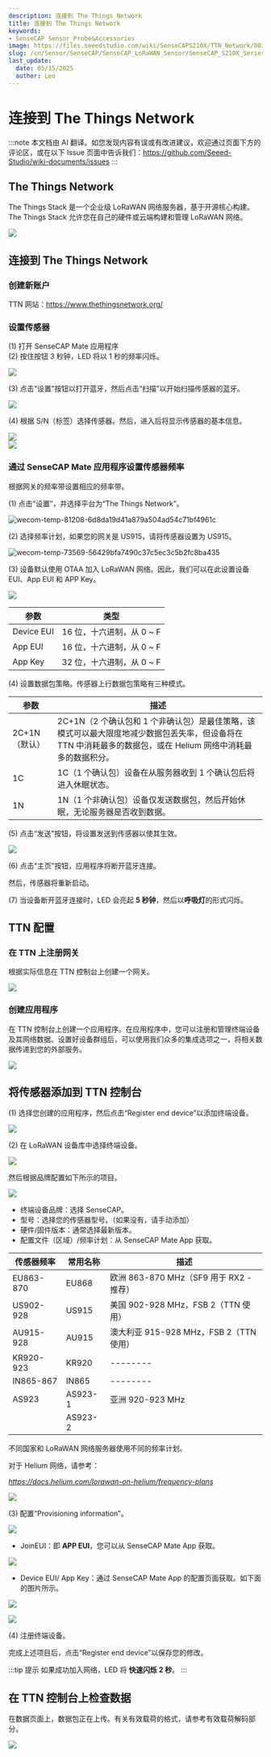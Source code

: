 ```yaml
---
description: 连接到 The Things Network
title: 连接到 The Things Network
keywords:
- SenseCAP Sensor_Probe&Accessories
image: https://files.seeedstudio.com/wiki/SenseCAPS210X/TTN_Network/003.webp
slug: /cn/Sensor/SenseCAP/SenseCAP_LoRaWAN_Sensor/SenseCAP_S210X_Series/tutorial/How-to-Connect-SenseCAP-S210X-to-The-Things-Network
last_update:
  date: 05/15/2025
  author: Leo
---
```


# 连接到 The Things Network

:::note
本文档由 AI 翻译。如您发现内容有误或有改进建议，欢迎通过页面下方的评论区，或在以下 Issue 页面中告诉我们：https://github.com/Seeed-Studio/wiki-documents/issues
:::

## The Things Network
The Things Stack 是一个企业级 LoRaWAN 网络服务器，基于开源核心构建。The Things Stack 允许您在自己的硬件或云端构建和管理 LoRaWAN 网络。

![](https://files.seeedstudio.com/wiki/SenseCAPS210X/TTN_Network/003.png)

## 连接到 The Things Network
### 创建新账户
TTN 网站：<https://www.thethingsnetwork.org/>

### 设置传感器
(1) 打开 SenseCAP Mate 应用程序  
(2) 按住按钮 3 秒钟，LED 将以 1 秒的频率闪烁。

![](https://files.seeedstudio.com/wiki/SenseCAPS210X/TTN_Network/004.png)

(3) 点击“设置”按钮以打开蓝牙，然后点击“扫描”以开始扫描传感器的蓝牙。

![](https://files.seeedstudio.com/wiki/SenseCAPS210X/TTN_Network/005.png)

(4) 根据 S/N（标签）选择传感器。然后，进入后将显示传感器的基本信息。

![](https://files.seeedstudio.com/wiki/SenseCAPS210X/TTN_Network/006.png)       
![](https://files.seeedstudio.com/wiki/SenseCAPS210X/TTN_Network/007.png)

### 通过 SenseCAP Mate 应用程序设置传感器频率
根据网关的频率带设置相应的频率带。

(1) 点击“设置”，并选择平台为“The Things Network”。

![wecom-temp-81208-6d8da19d41a879a504ad54c71bf4961c](https://files.seeedstudio.com/wiki/SenseCAPS210X/TTN_Network/008.png)

(2) 选择频率计划，如果您的网关是 US915，请将传感器设置为 US915。

![wecom-temp-73569-56429bfa7490c37c5ec3c5b2fc8ba435](https://files.seeedstudio.com/wiki/SenseCAPS210X/TTN_Network/009.png)

(3) 设备默认使用 OTAA 加入 LoRaWAN 网络。因此，我们可以在此设置设备 EUI、App EUI 和 APP Key。

![](https://files.seeedstudio.com/wiki/SenseCAPS210X/TTN_Network/0010.png)

|**参数**|**类型**|
| - | - |
|Device EUI|16 位，十六进制，从 0 ~ F|
|App EUI|16 位，十六进制，从 0 ~ F|
|App Key|32 位，十六进制，从 0 ~ F|

(4) 设置数据包策略。传感器上行数据包策略有三种模式。

|**参数**|**描述**|
| - | - |
|2C+1N（默认）|2C+1N（2 个确认包和 1 个非确认包）是最佳策略，该模式可以最大限度地减少数据包丢失率，但设备将在 TTN 中消耗最多的数据包，或在 Helium 网络中消耗最多的数据积分。|
|1C|1C（1 个确认包）设备在从服务器收到 1 个确认包后将进入休眠状态。|
|1N|1N（1 个非确认包）设备仅发送数据包，然后开始休眠，无论服务器是否收到数据。|

(5) 点击“发送”按钮，将设置发送到传感器以使其生效。

![](https://files.seeedstudio.com/wiki/SenseCAPS210X/TTN_Network/0011.png)

(6) 点击“主页”按钮，应用程序将断开蓝牙连接。

然后，传感器将重新启动。

(7) 当设备断开蓝牙连接时，LED 会亮起 **5 秒钟**，然后以**呼吸灯**的形式闪烁。

## TTN 配置
### 在 TTN 上注册网关
根据实际信息在 TTN 控制台上创建一个网关。

![](https://files.seeedstudio.com/wiki/SenseCAPS210X/TTN_Network/0012.png)

### 创建应用程序
在 TTN 控制台上创建一个应用程序。在应用程序中，您可以注册和管理终端设备及其网络数据。设置好设备群组后，可以使用我们众多的集成选项之一，将相关数据传递到您的外部服务。

![](https://files.seeedstudio.com/wiki/SenseCAPS210X/TTN_Network/0013.png)

## 将传感器添加到 TTN 控制台
(1) 选择您创建的应用程序，然后点击“Register end device”以添加终端设备。

![](https://files.seeedstudio.com/wiki/SenseCAPS210X/TTN_Network/0014.png)

(2) 在 LoRaWAN 设备库中选择终端设备。

![](https://files.seeedstudio.com/wiki/SenseCAPS210X/TTN_Network/0015.png)

然后根据品牌配置如下所示的项目。

![](https://files.seeedstudio.com/wiki/SenseCAPS210X/TTN_Network/0016.png)

- 终端设备品牌：选择 SenseCAP。
- 型号：选择您的传感器型号。（如果没有，请手动添加）
- 硬件/固件版本：通常选择最新版本。
- 配置文件（区域）/频率计划：从 SenseCAP Mate App 获取。

|**传感器频率**|**常用名称**|**描述**|
| - | - | - |
|EU863-870|EU868|欧洲 863-870 MHz（SF9 用于 RX2 - 推荐）|
|US902-928|US915|美国 902-928 MHz，FSB 2（TTN 使用）|
|AU915-928|AU915|澳大利亚 915-928 MHz，FSB 2（TTN 使用）|
|KR920-923|KR920|--------|
|IN865-867|IN865|--------|
|AS923|AS923-1|亚洲 920-923 MHz|
||AS923-2||
不同国家和 LoRaWAN 网络服务器使用不同的频率计划。

对于 Helium 网络，请参考：

*https://docs.helium.com/lorawan-on-helium/frequency-plans*

![](https://files.seeedstudio.com/wiki/SenseCAPS210X/TTN_Network/0017.png)

(3) 配置“Provisioning information”。

![](https://files.seeedstudio.com/wiki/SenseCAPS210X/TTN_Network/0018.png)

- JoinEUI：即 **APP EUI**，您可以从 SenseCAP Mate App 获取。

![](https://files.seeedstudio.com/wiki/SenseCAPS210X/TTN_Network/0019.png)

- Device EUI/ App Key：通过 SenseCAP Mate App 的配置页面获取。如下面的图片所示。

![](https://files.seeedstudio.com/wiki/SenseCAPS210X/TTN_Network/0020.png)

![](https://files.seeedstudio.com/wiki/SenseCAPS210X/TTN_Network/0021.png)

(4) 注册终端设备。

完成上述项目后，点击“Register end device”以保存您的修改。

:::tip 提示
如果成功加入网络，LED 将 **快速闪烁 2 秒**。
:::

## 在 TTN 控制台上检查数据
在数据页面上，数据包正在上传。有关有效载荷的格式，请参考有效载荷解码部分。

![](https://files.seeedstudio.com/wiki/SenseCAPS210X/TTN_Network/0022.png)